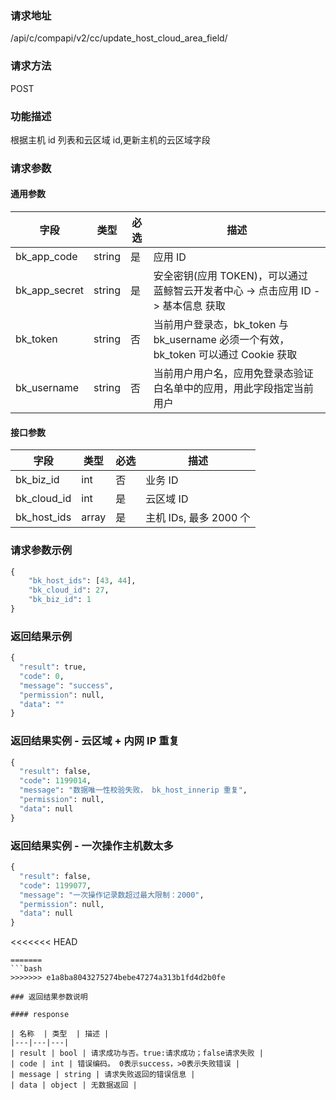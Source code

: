
### 请求地址

/api/c/compapi/v2/cc/update_host_cloud_area_field/



### 请求方法

POST


### 功能描述

根据主机 id 列表和云区域 id,更新主机的云区域字段

### 请求参数


#### 通用参数

| 字段 | 类型 | 必选 |  描述 |
|-----------|------------|--------|------------|
| bk_app_code  |  string    | 是 | 应用 ID     |
| bk_app_secret|  string    | 是 | 安全密钥(应用 TOKEN)，可以通过 蓝鲸智云开发者中心 -&gt; 点击应用 ID -&gt; 基本信息 获取 |
| bk_token     |  string    | 否 | 当前用户登录态，bk_token 与 bk_username 必须一个有效，bk_token 可以通过 Cookie 获取 |
| bk_username  |  string    | 否 | 当前用户用户名，应用免登录态验证白名单中的应用，用此字段指定当前用户 |

#### 接口参数

| 字段                 |  类型      | 必选	   |  描述                 |
|----------------------|------------|--------|-----------------------|
| bk_biz_id            | int  | 否   | 业务 ID |
| bk_cloud_id         | int  | 是   | 云区域 ID |
| bk_host_ids         | array  | 是   | 主机 IDs, 最多 2000 个 |


### 请求参数示例

```python
{
	"bk_host_ids": [43, 44], 
	"bk_cloud_id": 27,
	"bk_biz_id": 1
}
```

### 返回结果示例

```python
{
  "result": true,
  "code": 0,
  "message": "success",
  "permission": null,
  "data": ""
}
```

### 返回结果实例 - 云区域 + 内网 IP 重复

```python
{
  "result": false,
  "code": 1199014,
  "message": "数据唯一性校验失败， bk_host_innerip 重复",
  "permission": null,
  "data": null
}
```

### 返回结果实例 - 一次操作主机数太多
```python
{
  "result": false,
  "code": 1199077,
  "message": "一次操作记录数超过最大限制：2000",
  "permission": null,
  "data": null
}
```

<<<<<<< HEAD
```plain
=======
```bash
>>>>>>> e1a8ba8043275274bebe47274a313b1fd4d2b0fe

### 返回结果参数说明

#### response

| 名称  | 类型  | 描述 |
|---|---|---|
| result | bool | 请求成功与否。true:请求成功；false请求失败 |
| code | int | 错误编码。 0表示success，>0表示失败错误 |
| message | string | 请求失败返回的错误信息 |
| data | object | 无数据返回 |